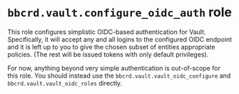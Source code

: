 `bbcrd.vault.configure_oidc_auth` role
======================================

This role configures simplistic OIDC-based authentication for Vault.
Specifically, it will accept any and all logins to the configured OIDC endpoint
and it is left up to you to give the chosen subset of entities appropriate
policies. (The rest will be issued tokens with only default privileges).

For now, anything beyond very simple authentication is out-of-scope for this
role. You should instead use the `bbcrd.vault.vault_oidc_configure` and
`bbcrd.vault.vault_oidc_roles` directly.
